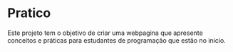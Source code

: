 # Pratico


Este projeto tem o objetivo de criar uma webpagina que apresente conceitos e práticas para estudantes de programação que estão no inicio.
